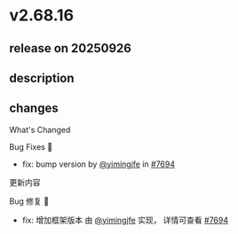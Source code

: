 # v2.68.16

## release on 20250926
## description
## changes
What's Changed

Bug Fixes 🐞

* fix: bump version by <a class="user-mention notranslate" data-hovercard-type="user" data-hovercard-url="/users/yimingjfe/hovercard" data-octo-click="hovercard-link-click" data-octo-dimensions="link_type:self" href="https://github.com/yimingjfe">@yimingjfe</a> in <a class="issue-link js-issue-link" data-error-text="Failed to load title" data-id="3453086946" data-permission-text="Title is private" data-url="https://github.com/web-infra-dev/modern.js/issues/7694" data-hovercard-type="pull_request" data-hovercard-url="/web-infra-dev/modern.js/pull/7694/hovercard" href="https://github.com/web-infra-dev/modern.js/pull/7694">#7694</a>

更新内容

Bug 修复 🐞

* fix: 增加框架版本 由 <a class="user-mention notranslate" data-hovercard-type="user" data-hovercard-url="/users/yimingjfe/hovercard" data-octo-click="hovercard-link-click" data-octo-dimensions="link_type:self" href="https://github.com/yimingjfe">@yimingjfe</a> 实现， 详情可查看 <a class="issue-link js-issue-link" data-error-text="Failed to load title" data-id="3453086946" data-permission-text="Title is private" data-url="https://github.com/web-infra-dev/modern.js/issues/7694" data-hovercard-type="pull_request" data-hovercard-url="/web-infra-dev/modern.js/pull/7694/hovercard" href="https://github.com/web-infra-dev/modern.js/pull/7694">#7694</a>

